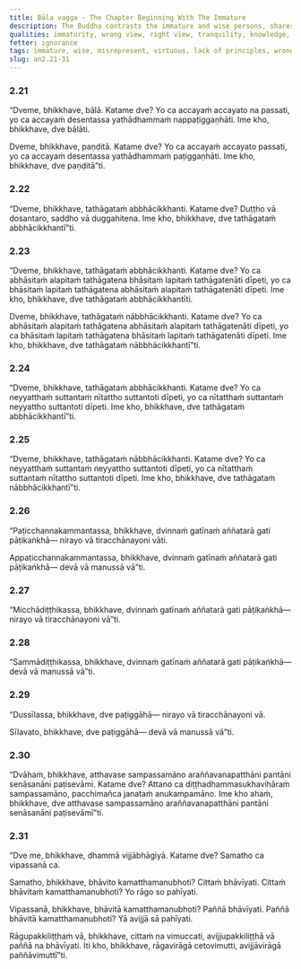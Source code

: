 ```yaml
---
title: Bāla vagga - The Chapter Beginning With The Immature
description: The Buddha contrasts the immature and wise persons, shares on who misrepresents the Buddha, virtuous and unprincipled behavior, wrong and right view, why he dwells in forests and remote lodgings, and the importance of tranquility and insight.
qualities: immaturity, wrong view, right view, tranquility, knowledge, passion, ignorance, dispassion, liberation, wisdom
fetter: ignorance
tags: immature, wise, misrepresent, virtuous, lack of principles, wrong view, right view, forest, remote, tranquility, insight, an, an2
slug: an2.21-31
---
```


### 2.21

“Dveme, bhikkhave, bālā. Katame dve? Yo ca accayaṁ accayato na passati, yo ca accayaṁ desentassa yathādhammaṁ nappaṭiggaṇhāti. Ime kho, bhikkhave, dve bālāti.

Dveme, bhikkhave, paṇḍitā. Katame dve? Yo ca accayaṁ accayato passati, yo ca accayaṁ desentassa yathādhammaṁ paṭiggaṇhāti. Ime kho, bhikkhave, dve paṇḍitā”ti.

### 2.22

“Dveme, bhikkhave, tathāgataṁ abbhācikkhanti. Katame dve? Duṭṭho vā dosantaro, saddho vā duggahitena. Ime kho, bhikkhave, dve tathāgataṁ abbhācikkhantī”ti.

### 2.23

“Dveme, bhikkhave, tathāgataṁ abbhācikkhanti. Katame dve? Yo ca abhāsitaṁ alapitaṁ tathāgatena bhāsitaṁ lapitaṁ tathāgatenāti dīpeti, yo ca bhāsitaṁ lapitaṁ tathāgatena abhāsitaṁ alapitaṁ tathāgatenāti dīpeti. Ime kho, bhikkhave, dve tathāgataṁ abbhācikkhantīti.

Dveme, bhikkhave, tathāgataṁ nābbhācikkhanti. Katame dve? Yo ca abhāsitaṁ alapitaṁ tathāgatena abhāsitaṁ alapitaṁ tathāgatenāti dīpeti, yo ca bhāsitaṁ lapitaṁ tathāgatena bhāsitaṁ lapitaṁ tathāgatenāti dīpeti. Ime kho, bhikkhave, dve tathāgataṁ nābbhācikkhantī”ti.

### 2.24

“Dveme, bhikkhave, tathāgataṁ abbhācikkhanti. Katame dve? Yo ca neyyatthaṁ suttantaṁ nītattho suttantoti dīpeti, yo ca nītatthaṁ suttantaṁ neyyattho suttantoti dīpeti. Ime kho, bhikkhave, dve tathāgataṁ abbhācikkhantī”ti.

### 2.25

“Dveme, bhikkhave, tathāgataṁ nābbhācikkhanti. Katame dve? Yo ca neyyatthaṁ suttantaṁ neyyattho suttantoti dīpeti, yo ca nītatthaṁ suttantaṁ nītattho suttantoti dīpeti. Ime kho, bhikkhave, dve tathāgataṁ nābbhācikkhantī”ti.

### 2.26

“Paṭicchannakammantassa, bhikkhave, dvinnaṁ gatīnaṁ aññatarā gati pāṭikaṅkhā— nirayo vā tiracchānayoni vāti.

Appaṭicchannakammantassa, bhikkhave, dvinnaṁ gatīnaṁ aññatarā gati pāṭikaṅkhā— devā vā manussā vā”ti.

### 2.27

“Micchādiṭṭhikassa, bhikkhave, dvinnaṁ gatīnaṁ aññatarā gati pāṭikaṅkhā— nirayo vā tiracchānayoni vā”ti.

### 2.28

“Sammādiṭṭhikassa, bhikkhave, dvinnaṁ gatīnaṁ aññatarā gati pāṭikaṅkhā— devā vā manussā vā”ti.

### 2.29

“Dussīlassa, bhikkhave, dve paṭiggāhā— nirayo vā tiracchānayoni vā.

Sīlavato, bhikkhave, dve paṭiggāhā— devā vā manussā vā”ti.

### 2.30

“Dvāhaṁ, bhikkhave, atthavase sampassamāno araññavanapatthāni pantāni senāsanāni paṭisevāmi. Katame dve? Attano ca diṭṭhadhammasukhavihāraṁ sampassamāno, pacchimañca janataṁ anukampamāno. Ime kho ahaṁ, bhikkhave, dve atthavase sampassamāno araññavanapatthāni pantāni senāsanāni paṭisevāmī”ti.

### 2.31

“Dve me, bhikkhave, dhammā vijjābhāgiyā. Katame dve? Samatho ca vipassanā ca.

Samatho, bhikkhave, bhāvito kamatthamanubhoti? Cittaṁ bhāvīyati. Cittaṁ bhāvitaṁ kamatthamanubhoti? Yo rāgo so pahīyati.

Vipassanā, bhikkhave, bhāvitā kamatthamanubhoti? Paññā bhāvīyati. Paññā bhāvitā kamatthamanubhoti? Yā avijjā sā pahīyati.

Rāgupakkiliṭṭhaṁ vā, bhikkhave, cittaṁ na vimuccati, avijjupakkiliṭṭhā vā paññā na bhāvīyati. Iti kho, bhikkhave, rāgavirāgā cetovimutti, avijjāvirāgā paññāvimuttī”ti.
